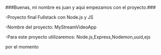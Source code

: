 ###Buenas, mi nombre es juan y aqui empezamos con el proyecto.###


-Proyecto final Fullstack con Node.js y JS 
  
-Nombre del proyecto: MyStreamVideoApp

-Para este proyecto utilizaremos: Node.js,Express,Nodemon,uuid,ejs

por el momento
